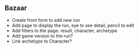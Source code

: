 ## Bazaar

- Create front form to add new run
- Add page to display the run, eye to see detail, pencil to edit
- Add filters to the page: result, character, archetype
- Add game version to the run?
- Link archetype to Character?
